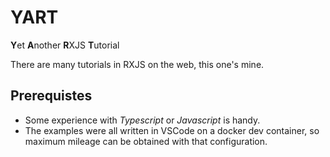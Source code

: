# YART

**Y**et **A**nother **R**XJS **T**utorial

There are many tutorials in RXJS on the web, this one's mine.

## Prerequistes

- Some experience with _Typescript_ or _Javascript_ is handy.
- The examples were all written in VSCode on a docker dev container, so maximum mileage can be obtained with that configuration.
